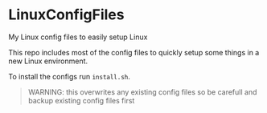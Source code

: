 # LinuxConfigFiles
My Linux config files to easily setup Linux

This repo includes most of the config files to quickly setup some things in a new Linux environment.

To install the configs run `install.sh`.

> WARNING: this overwrites any existing config files so be carefull and backup existing config files first
